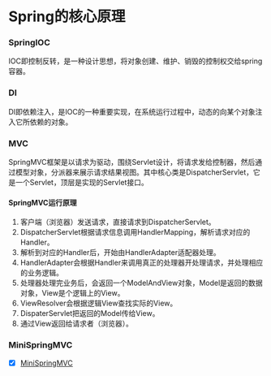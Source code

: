# Spring的核心原理

### SpringIOC
IOC即控制反转，是一种设计思想，将对象创建、维护、销毁的控制权交给spring容器。
### DI
DI即依赖注入，是IOC的一种重要实现，在系统运行过程中，动态的向某个对象注入它所依赖的对象。
### MVC
SpringMVC框架是以请求为驱动，围绕Servlet设计，将请求发给控制器，然后通过模型对象，分派器来展示请求结果视图。其中核心类是DispatcherServlet，它是一个Servlet，顶层是实现的Servlet接口。
#### SpringMVC运行原理

1. 客户端（浏览器）发送请求，直接请求到DispatcherServlet。
2.  DispatcherServlet根据请求信息调用HandlerMapping，解析请求对应的Handler。
3.  解析到对应的Handler后，开始由HandlerAdapter适配器处理。
4.  HandlerAdapter会根据Handler来调用真正的处理器开处理请求，并处理相应的业务逻辑。
5.  处理器处理完业务后，会返回一个ModelAndView对象，Model是返回的数据对象，View是个逻辑上的View。
6.  ViewResolver会根据逻辑View查找实际的View。
7.  DispaterServlet把返回的Model传给View。
8.  通过View返回给请求者（浏览器）。

### MiniSpringMVC
- [x] [MiniSpringMVC](https://github.com/bobit/gpedu-task/tree/master/demo-spring/src/main/java/com/demo/minispringmvc/servlet)

